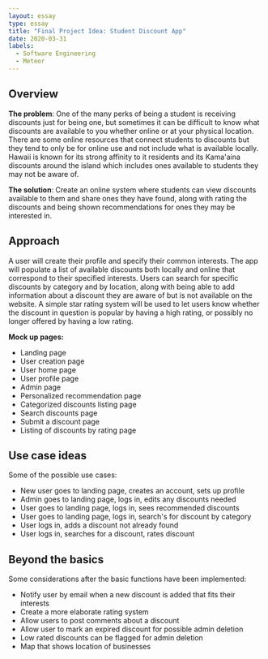 ```yaml
---
layout: essay
type: essay
title: "Final Project Idea: Student Discount App"
date: 2020-03-31
labels:
  - Software Engineering
  - Meteor
---
```


## Overview

**The problem**: One of the many perks of being a student is receiving discounts just for being one, but sometimes it can be difficult to know what discounts are available to you whether online or at your physical location. There are some online resources that connect students to discounts but they tend to only be for online use and not include what is available locally. Hawaii is known for its strong affinity to it residents and its Kama'aina discounts around the island which includes ones available to students they may not be aware of.

**The solution**: Create an online system where students can view discounts available to them and share ones they have found, along with rating the discounts and being shown recommendations for ones they may be interested in.

## Approach

A user will create their profile and specify their common interests. The app will populate a list of available discounts both locally and online that correspond to their specified interests. Users can search for specific discounts by category and by location, along with being able to add information about a discount they are aware of but is not available on the website. A simple star rating system will be used to let users know whether the discount in question is popular by having a high rating, or possibly no longer offered by having a low rating.

**Mock up pages:**

- Landing page
- User creation page
- User home page
- User profile page
- Admin page
- Personalized recommendation page
- Categorized discounts listing page
- Search discounts page
- Submit a discount page
- Listing of discounts by rating page

## Use case ideas

Some of the possible use cases:

- New user goes to landing page, creates an account, sets up profile
- Admin goes to landing page, logs in, edits any discounts needed
- User goes to landing page, logs in, sees recommended discounts
- User goes to landing page, logs in, search's for discount by category
- User logs in, adds a discount not already found
- User logs in, searches for a discount, rates discount

## Beyond the basics

Some considerations after the basic functions have been implemented:

- Notify user by email when a new discount is added that fits their interests
- Create a more elaborate rating system
- Allow users to post comments about a discount
- Allow user to mark an expired discount for possible admin deletion
- Low rated discounts can be flagged for admin deletion
- Map that shows location of businesses
